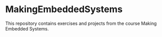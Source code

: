 # MakingEmbeddedSystems
This repository contains exercises and projects from the course Making Embedded Systems.
